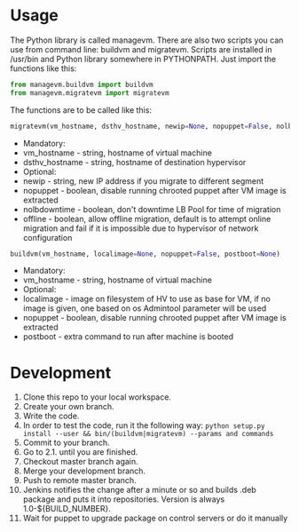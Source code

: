 # Usage

The Python library is called managevm.  There are also two scripts you can
use from command line: buildvm and migratevm.  Scripts are installed in
/usr/bin and Python library somewhere in PYTHONPATH. Just import the functions
like this:

```python
from managevm.buildvm import buildvm
from managevm.migratevm import migratevm
```

The functions are to be called like this:

```python
migratevm(vm_hostname, dsthv_hostname, newip=None, nopuppet=False, nolbdowntime=False, offline=False)
```

* Mandatory:
 * vm_hostname - string, hostname of virtual machine
 * dsthv_hostname - string, hostname of destination hypervisor
* Optional:
 * newip - string, new IP address if you migrate to different segment
 * nopuppet - boolean, disable running chrooted puppet after VM image is extracted
 * nolbdowntime - boolean, don't downtime LB Pool for time of migration
 * offline - boolean, allow offline migration, default is to attempt online migration and fail if it is impossible due to hypervisor of network configuration

```python
buildvm(vm_hostname, localimage=None, nopuppet=False, postboot=None)
```

* Mandatory:
 * vm_hostname - string, hostname of virtual machine
* Optional:
 * localimage - image on filesystem of HV to use as base for VM, if no image is given, one based on os Admintool parameter will be used
 * nopuppet - boolean, disable running chrooted puppet after VM image is extracted
 * postboot - extra command to run after machine is booted

# Development

1. Clone this repo to your local workspace.
2. Create your own branch.
1. Write the code.
2. In order to test the code, run it the following way:
   `python setup.py install --user && bin/(buildvm|migratevm) --params and commands`
3. Commit to your branch.
4. Go to 2.1. until you are finished.
3. Checkout master branch again.
4. Merge your development branch.
5. Push to remote master branch.
6. Jenkins notifies the change after a minute or so and builds .deb package
   and puts it into repositories. Version is always 1.0-${BUILD_NUMBER}.
7. Wait for puppet to upgrade package on control servers or do it manually
